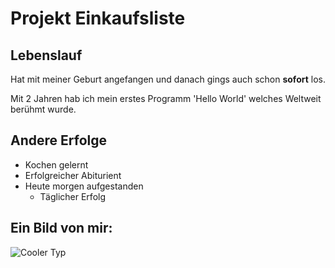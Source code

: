 # Projekt Einkaufsliste
## Lebenslauf

Hat mit meiner Geburt angefangen und danach gings auch schon **sofort** los. 

Mit 2 Jahren hab ich mein erstes Programm 'Hello World' welches Weltweit berühmt wurde.

## Andere Erfolge

* Kochen gelernt
* Erfolgreicher Abiturient
* Heute morgen aufgestanden
    * Täglicher Erfolg

## Ein Bild von mir:
![Cooler Typ](https://i.redd.it/o3zr5zq0w9k11.jpg "Ich auf meinem Fahrrad")